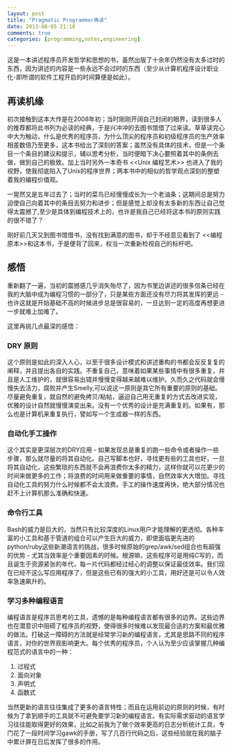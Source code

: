 ```yaml
---
layout: post
title: "Pragmatic Programmer再读"
date: 2013-08-05 21:18
comments: true
categories: [programming,notes,engineering]
---
```


这是一本讲述程序员开发哲学和思想的书，虽然出版了十余年仍然没有太多过时的东西，因为讲述的内容是一些永远不会过时的东西（至少从计算机程序设计职业化-即所谓的软件工程开启的时间算便是如此）。

<!--more-->

## 再读机缘

初次接触到这本大作是在2008年初；当时刚刚开阔自己封闭的眼界，读到很多人的推荐都将此书列为必读的经典，于是兴冲冲的去图书馆借了过来读。草草读完心中大为触动，什么是优秀的程序员，为什么顶尖的程序员和初级程序员的生产效率相差数倍乃至更多，这本书给出了深刻的答案；虽然没有具体的技术，但是一个条目一个条目的建议和提示，辅以思考分析，当时便暗下决心要照着其中的条例去做，做到自己的极致。加上当时另外一本奇书 <<Unix 编程艺术>> 也进入了我的视野，使我彻底陷入了Unix的程序世界；两本书中的相似的哲学观点深刻的整塑着我的编程价值观。

一晃然又是五年过去了；当时的菜鸟已经慢慢成长为一个老油条；这期间总是努力迫使自己向着其中的条目去努力和进步；但是感觉上却没有太多新的东西让自己觉得太震撼了,至少是具体到编程技术上的，也许是我自己已经将这本书的原则实践的很不错了？

刚好前几天又到图书馆借书，没有找到满意的图书，却于不经意见看到了 <<编程原本>>和这本书，于是便背了回来，权当一次重新检视自己的标杆吧。

## 感悟

重新翻了一遍，当初的震撼感几乎消失殆尽了，因为书里边讲述的很多信条已经在我的大脑中成为编程习惯的一部分了，只是某些方面还没有尽力将其发挥的更远 - 也许这就是开始基础不高的时候进步总是很容易的，一旦达到一定的高度再想更进一步就难上加难了。

这里再挑几点最深的感悟：

### DRY 原则

这个原则是如此的深入人心，以至于很多设计模式和讲述重构的书都会反反复复的阐释，并且提出各自的实践。不重复自己，意味着如果某些事情中有很多重复，并且是人工维护的，就很容易出错并慢慢变得越来越难以维护。久而久之代码就会慢慢失去活力，腐败并产生Smelly,可以说这一原则是其它所有重要的原则的基础。尽量避免重复，就自然的避免拷贝/粘帖，逼迫自己用无重复的方式去改进实现，优雅的设计自然就慢慢演变出来。没有一个优秀的设计是充满重复的。如果有，那么也是计算机来重复执行，譬如写一个生成器一样的东西。

### 自动化手工操作

这个其实是更深层次的DRY应用 - 如果发现总是重复的跑一些命令或者操作一些步骤，那么就尽量的将其自动化。自己写脚本也好，寻找更有些的工具也好，一旦将其自动化，这些繁琐的东西就不会再浪费你太多的精力，这样你就可以花更少的时间来做更多的工作；将浪费的时间用来做重要的事情，自然效率大大增加。寻找自动化工具的努力什么时候都不会太浪费。手工的操作速度再快，绝大部分情况也赶不上计算机那么准确和快速。

### 命令行工具

Bash的威力是巨大的，当然只有比较深度的Linux用户才能理解的更透彻。各种丰富的小工具和基于管道的组合可以产生巨大的威力，即使面临更先进的python/ruby这些新潮语言的挑战，很多时候原始的grep/awk/sed组合也有超强的优势 - 尤其当效率是个重要因素的时候。根源嘛，这些程序可是用纯C写的，而且诞生于资源紧张的年代，每一片代码都经过经心的调整以保证最佳效率。我们现在已经不这么写应用程序了，但是这些已有的强大的小工具，用好还是可以令人效率急速飙升的。

### 学习多种编程语言

编程语言是程序员思考的工具，遗憾的是每种编程语言都有很多的边界。这些边界也在潜意识中阻碍了程序员的视野，使得很多时候难以发现最合适的方案和最优雅的做法。打破这一障碍的方法就是经常学习新的编程语言，尤其是思路不同的程序语言，对你的世界观影响更大。每个优秀的程序员，个人认为至少应该掌握几种编程范式的语言中的一种：

1. 过程式
1. 面向对象  
1. 声明式
1. 函数式

当然更新的语言往往集成了更多的语言特性；而且在运用前边的原则的时候，有时候为了拿到顺手的工具就不可避免要学习新的编程语言。有实际需求驱动的语言学习往往能取得更好的效果，比如之前我为了做个效率更高的日志分析统计工具，专门花了一段时间学习gawk的手册，写了几百行代码之后，这些经验就在我的脑子中累计屏在日后发挥了很多的作用。


